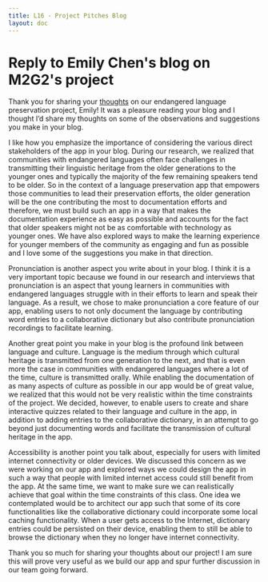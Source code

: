 ```yaml
---
title: L16 - Project Pitches Blog
layout: doc
---
```


# Reply to Emily Chen's blog on M2G2's project

Thank you for sharing your [thoughts](https://emilymchen.github.io/portfolio-emilychen/blogs/blog2.html) on our endangered language preservation project, Emily! It was a pleasure reading your blog and I thought I’d share my thoughts on some of the observations and suggestions you make in your blog.

I like how you emphasize the importance of considering the various direct stakeholders of the app in your blog. During our research, we realized that communities with endangered languages often face challenges in transmitting their linguistic heritage from the older generations to the younger ones and typically the majority of the few remaining speakers tend to be older. So in the context of a language preservation app that empowers those communities to lead their preservation efforts, the older generation will be the one contributing the most to documentation efforts and therefore, we must build such an app in a way that makes the documentation experience as easy as possible and accounts for the fact that older speakers might not be as comfortable with technology as younger ones. We have also explored ways to make the learning experience for younger members of the community as engaging and fun as possible and I love some of the suggestions you make in that direction.

Pronunciation is another aspect you write about in your blog. I think it is a very important topic because we found in our research and interviews that pronunciation is an aspect that young learners in communities with endangered languages struggle with in their efforts to learn and speak their language. As a result, we chose to make pronunciation a core feature of our app, enabling users to not only document the language by contributing word entries to a collaborative dictionary but also contribute pronunciation recordings to facilitate learning.

Another great point you make in your blog is the profound link between language and culture. Language is the medium through which cultural heritage is transmitted from one generation to the next, and that is even more the case in communities with endangered languages where a lot of the time, culture is transmitted orally. While enabling the documentation of as many aspects of culture as possible in our app would be of great value, we realized that this would not be very realistic within the time constraints of the project. We decided, however, to enable users to create and share interactive quizzes related to their language and culture in the app, in addition to adding entries to the collaborative dictionary, in an attempt to go beyond just documenting words and facilitate the transmission of cultural heritage in the app.

Accessibility is another point you talk about, especially for users with limited internet connectivity or older devices. We discussed this concern as we were working on our app and explored ways we could design the app in such a way that people with limited internet access could still benefit from the app. At the same time, we want to make sure we can realistically achieve that goal within the time constraints of this class. One idea we contemplated would be to architect our app such that some of its core functionalities like the collaborative dictionary could incorporate some local caching functionality. When a user gets access to the Internet, dictionary entries could be persisted on their device, enabling them to still be able to browse the dictionary when they no longer have internet connectivity.

Thank you so much for sharing your thoughts about our project! I am sure this will prove very useful as we build our app and spur further discussion in our team going forward.
